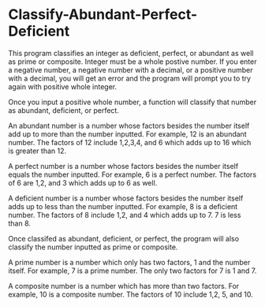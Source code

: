 # Classify-Abundant-Perfect-Deficient
This program classifies an integer as deficient, perfect, or abundant as well as prime or composite.
Integer must be a whole postive number. If you enter a negative number, a negative number with a decimal, or
a positive number with a decimal, you will get an error and the program will prompt you to try again with positive
whole integer.

Once you input a positive whole number, a function will classify that number as abundant, deficient, or perfect.

An abundant number is a number whose factors besides the number itself add up to more than the number inputted. For example,
12 is an abundant number. The factors of 12 include 1,2,3,4, and 6 which adds up to 16 which is greater than 12.

A perfect number is a number whose factors besides the number itself equals the number inputted. For example, 6 is a perfect number.
The factors of 6 are 1,2, and 3 which adds up to 6 as well.

A deficient number is a number whose factors besides the number itself adds up to less than the number inputted. For example, 8 is a
deficient number. The factors of 8 include 1,2, and 4 which adds up to 7. 7 is less than 8.

Once classifed as abundant, deficient, or perfect, the program will also classify the number inputted as prime or composite.

A prime number is a number which only has two factors, 1 and the number itself. For example, 7 is a prime number. The only two factors
for 7 is 1 and 7.

A composite number is a number which has more than two factors. For example, 10 is a composite number. The factors of 10 include 1,2,
5, and 10.
